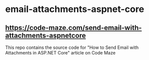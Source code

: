 # email-attachments-aspnet-core
## https://code-maze.com/send-email-with-attachments-aspnetcore
This repo contains the source code for "How to Send Email with Attachments in ASP.NET Core" article on Code Maze
